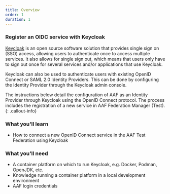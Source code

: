 ```yaml
---
title: Overview
order: 1
duration: 1
---
```


### Register an OIDC service with Keycloak

[Keycloak](https://www.keycloak.org/) is an open source software solution that provides single sign on (SSO) access, allowing users to authenticate once to access multiple services. It also allows for single sign out, which means that users only have to sign out once for several services and/or applications that use Keycloak.

Keycloak can also be used to authenticate users with existing OpenID Connect or SAML 2.0 Identity Providers. This can be done by configuring the Identity Provider through the Keycloak admin console.

The instructions below detail the configuration of AAF as an Identity Provider through Keycloak using the OpenID Connect protocol. The process includes the registration of a new service in AAF Federation Manager (Test).
{: .callout-info}

### What you'll learn

- How to connect a new OpenID Connect service in the AAF Test Federation using Keycloak

### What you'll need

- A container platform on which to run Keycloak, e.g. Docker, Podman, OpenJDK, etc.
- Knowledge running a container platform in a local development environment
- AAF login credentials
